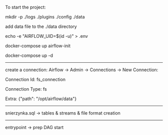To start the project:

mkdir -p ./logs ./plugins ./config ./data

add data file to the ./data directory

echo -e "AIRFLOW_UID=$(id -u)" > .env

docker-compose up airflow-init

docker-compose up -d
_______________
create a connection: Airflow -> Admin -> Connections -> New Connection:

Connection Id: fs_connection

Connection Type: fs

Extra: {"path": "/opt/airflow/data"}

_____________
snierzynka.sql -> tables & streams & file format creation 

____________
entrypoint -> prep DAG start 